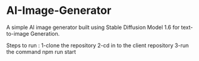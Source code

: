 # AI-Image-Generator
A simple AI image generator built using  Stable Diffusion Model 1.6 for text-to-image Generation.


Steps to run :
1-clone the repository
2-cd in to the client repository
3-run the command npm run start

